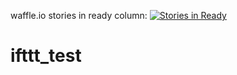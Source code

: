 waffle.io stories in ready column: [![Stories in Ready](https://badge.waffle.io/lsloan/ifttt_test.png?label=ready&title=Ready)](https://waffle.io/lsloan/ifttt_test)
# ifttt_test
